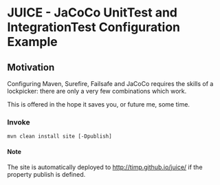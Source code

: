 # JUICE - JaCoCo UnitTest and IntegrationTest Configuration Example
## Motivation 
Configuring Maven, Surefire, Failsafe and JaCoCo requires the skills of 
a lockpicker: there are only a very few combinations which work. 
 
This is offered in the hope it saves you, or future me, some time.
  
### Invoke  
```
mvn clean install site [-Dpublish]
```

#### Note
The site is automatically deployed to http://timp.github.io/juice/
if the property publish is defined.




